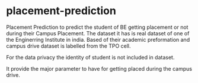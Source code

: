 # placement-prediction

Placement Prediction to predict the student of BE getting placement or not during their Campus Placement.
The dataset it has is real dataset of one of the Enginerring Institute in india.
Based of their academic preformation and campus drive dataset is labelled from the TPO cell.

For the data privacy the identity of student is not included in dataset.

It provide the major parameter to have for getting placed during the campus drive.
